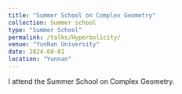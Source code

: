 ```yaml
---
title: "Summer School on Complex Geometry"
collection: Summer school
type: "Summer School"
permalink: /talks/Hyperbolicity/
venue: "YunNan University"
date: 2024-08-01
location: "Yunnan"
---
```


I attend the Summer School on Complex Geometry.

